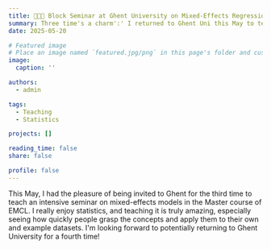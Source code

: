 ```yaml
---
title: 👩🏼‍🏫 Block Seminar at Ghent University on Mixed-Effects Regression in Psychology
summary: Three time's a charm':' I returned to Ghent Uni this May to teach an intensive seminar on statistics for the third time.
date: 2025-05-20

# Featured image
# Place an image named `featured.jpg/png` in this page's folder and customize its options here.
image:
  caption: ''

authors:
  - admin

tags:
  - Teaching
  - Statistics

projects: []

reading_time: false
share: false

profile: false
---
```

This May, I had the pleasure of being invited to Ghent for the third time to teach an intensive seminar on mixed-effects models in the Master course of EMCL. I really enjoy statistics, and teaching it is truly amazing, especially seeing how quickly people grasp the concepts and apply them to their own and example datasets. I'm looking forward to potentially returning to Ghent University for a fourth time!